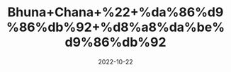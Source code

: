 ---
title: 'Bhuna+Chana+%22+%da%86%d9%86%db%92+%d8%a8%da%be%d9%86%db%92'
date: '2022-10-22' 
metatag: '' 
inventory: '0' 
draft: false 
# meta description 
shortDescripton: 'Roasted+Black+Gram+%22+It+controls+diabetes+and+blood+sugar+levels+and+maintains+healthy+bones'
description: 'Dry+Fruit+%da%88%d8%b1%d8%a7%d8%a6%db%8c+%d9%81%d8%b1%d9%88%d8%aa'
longdescription: ''
featured: True
# product Price
price: '100.0'
# Product Short Description
shortDescription: 'Roasted+Black+Gram+%22+It+controls+diabetes+and+blood+sugar+levels+and+maintains+healthy+bones'
productID: 'CACEE05A-1E25-ED11-9968-005056B3A416'
type: 'products'
category: 'Dry+Fruit+%da%88%d8%b1%d8%a7%d8%a6%db%8c+%d9%81%d8%b1%d9%88%d8%aa' 
thumnailproduct: 'https://eraconnect.blob.core.windows.net/product-images/aminsaddiquidawakhana/CACEE05A-1E25-ED11-9968-005056B3A416.webp' 
images:
  - image: 'https://eraconnect.blob.core.windows.net/product-images/aminsaddiquidawakhana/CACEE05A-1E25-ED11-9968-005056B3A416.webp'  
Variants:
---